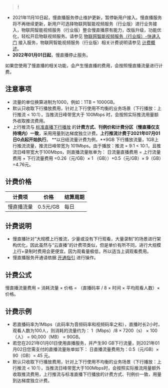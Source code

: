 >!
- 2021年11月10日起，慢直播服务停止维护更新，暂停新用户接入。慢直播服务将不再继续更新，新用户可选择物联网智能视频服务（行业版）进行业务接入，物联网智能视频服务（行业版）整合慢直播原有能力，改版升级，功能优化，轻松开启物联视频服务。请参见 [物联网智能视频服务（行业版）-快速入门](https://cloud.tencent.com/document/product/1361/50433) 接入服务，物联网智能视频服务（行业版）相关计费说明请参见 [计费概述](https://cloud.tencent.com/document/product/1361/52922)。
- **2022年01月01日起**，慢直播停止服务。

如果您使用了慢直播的相关功能，会产生慢直播的费用，会按照慢直播流量进行计费。

## 注意事项
- 流量的单位换算进制为1000，例如：1TB = 1000GB。
- 默认只收取下行播放费用，针对上下行使用不均衡的业务场景（下行播放：上行推流 &lt; 10:1），当推流日峰带宽大于 100Mbps 时，会按照实际推流用量额外收取推流费用。
- 上行推流与 [标准直播下行播放](https://cloud.tencent.com/document/product/267/34175#.E6.B5.81.E9.87.8F.E5.B8.A6.E5.AE.BD) 的**计费方式、刊例价和计费分区（慢直播仅支持境内）一致**，采用用量到达梯度独立计费。**上行推流计费于2021年07月01日0点起开始执行**。
  <dx-alert infotype="explain" title="计费示例">
   **以日结流量计费为例，**9GB 下行播放流量，1GB上行推流流量，推流日峰带宽为 101Mbps。由于播放：推流 = 9:1 &lt; 10:1，且推流日峰带宽大于100Mbps，则直播流量账单为：
  日流量直播费用 = 上行流量费用 + 下行流量费用 =0.26（元/GB）× 1 （GB））+0.5（元/GB）× 9（GB）=4.76元。</dx-alert>

## 计费价格

| 计费项     | 价格       | 结算周期 |
| ---------- | ---------- | -------- |
| 慢直播流量 | 0.5元/GB   | 每日     |

## 计费说明

- 慢直播针对“大规模上行推流，少量或没有下行观看，大量录制”的场景进行架构优化，因此虽然与“云直播”的计费项类似，但是单价有所不同，进行大规模上行+录制时费用会更便宜。因为观看量极低，所以适当上调观看费用。
- 慢直播服务开通请依据 [开通指引](https://cloud.tencent.com/document/product/267/34286) 进行操作。

## 计费公式

慢直播流量费用 = 消耗流量 × 价格 = （直播码率 / 8 × 时间 × 平均观看人数）× 价格。


## 计费示例

- 若直播码率为1Mbps（此码率为音频码率和视频码率之和），直播时长2小时，观看人数为100人，则消耗的流量约为：
  1（Mbps）/8 × 7200（s） × 100（人） = 90,000（MB） = 90GB。
- 若您在2021年01月01日使用直播服务，并产生90 GB下行流量，则2021年01月02日您需支付的直播流量账单如下：
  日直播流量费用为：0.5（元/GB）× 90（GB）= 45 元。
- 默认只收取下行播放费用，针对上下行使用不均衡的业务场景（下行播放：上行推流 &lt; 10:1），当推流日峰带宽大于100Mbps时，会按照实际推流用量额外收取推流费用，上行推流与标准直播下行播放的计费方式、刊例价一致，用量到达梯度独立计费。


